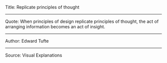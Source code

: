 Title: Replicate principles of thought

----

Quote: When principles of design replicate principles of thought, the act of arranging information becomes an act of insight.

----

Author: Edward Tufte

----

Source: Visual Explanations
